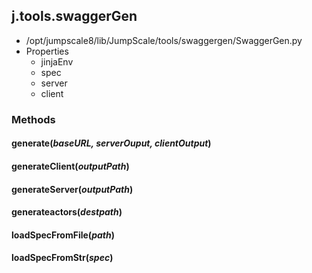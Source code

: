 <!-- toc -->
## j.tools.swaggerGen

- /opt/jumpscale8/lib/JumpScale/tools/swaggergen/SwaggerGen.py
- Properties
    - jinjaEnv
    - spec
    - server
    - client

### Methods

#### generate(*baseURL, serverOuput, clientOutput*) 

#### generateClient(*outputPath*) 

#### generateServer(*outputPath*) 

#### generateactors(*destpath*) 

#### loadSpecFromFile(*path*) 

#### loadSpecFromStr(*spec*) 

